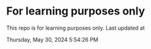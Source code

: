 # For learning purposes only
This repo is for learning purposes only.
Last updated at

Thursday, May 30, 2024 5:54:26 PM

